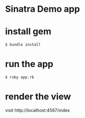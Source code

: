 # Sinatra Demo app

# install gem

```
$ bundle install
```

# run the app

```
$ ruby app.rb
```

# render the view
visit http://localhost:4567/index

